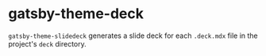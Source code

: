 # gatsby-theme-deck

`gatsby-theme-slidedeck` generates a slide deck for each `.deck.mdx` file in the project's `deck` directory.


